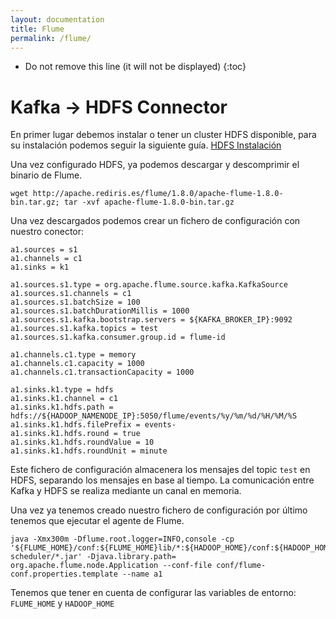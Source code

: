 ```yaml
---
layout: documentation
title: Flume
permalink: /flume/
---
```


* Do not remove this line (it will not be displayed)
{:toc}

# Kafka -> HDFS Connector

En primer lugar debemos instalar o tener un cluster HDFS disponible, para su instalación podemos seguir la siguiente guía. [HDFS Instalación](https://github.com/andresgomezfrr/big-data-md/blob/master/hadoop/instalacion-cluster.md#hadoop-hdfs-cluster)

Una vez configurado HDFS, ya podemos descargar y descomprimir el binario de Flume.

```
wget http://apache.rediris.es/flume/1.8.0/apache-flume-1.8.0-bin.tar.gz; tar -xvf apache-flume-1.8.0-bin.tar.gz
```

Una vez descargados podemos crear un fichero de configuración con nuestro conector:

```
a1.sources = s1
a1.channels = c1
a1.sinks = k1

a1.sources.s1.type = org.apache.flume.source.kafka.KafkaSource
a1.sources.s1.channels = c1
a1.sources.s1.batchSize = 100
a1.sources.s1.batchDurationMillis = 1000
a1.sources.s1.kafka.bootstrap.servers = ${KAFKA_BROKER_IP}:9092
a1.sources.s1.kafka.topics = test
a1.sources.s1.kafka.consumer.group.id = flume-id

a1.channels.c1.type = memory
a1.channels.c1.capacity = 1000
a1.channels.c1.transactionCapacity = 1000

a1.sinks.k1.type = hdfs
a1.sinks.k1.channel = c1
a1.sinks.k1.hdfs.path = hdfs://${HADOOP_NAMENODE_IP}:5050/flume/events/%y/%m/%d/%H/%M/%S
a1.sinks.k1.hdfs.filePrefix = events-
a1.sinks.k1.hdfs.round = true
a1.sinks.k1.hdfs.roundValue = 10
a1.sinks.k1.hdfs.roundUnit = minute
```

Este fichero de configuración almacenera los mensajes del topic `test` en HDFS, separando los mensajes en base al tiempo. La comunicación entre Kafka y HDFS se realiza mediante un canal en memoria.

Una vez ya tenemos creado nuestro fichero de configuración por último tenemos que ejecutar el agente de Flume.

```
java -Xmx300m -Dflume.root.logger=INFO,console -cp '${FLUME_HOME}/conf:${FLUME_HOME}lib/*:${HADOOP_HOME}/conf:${HADOOP_HOME}/share/hadoop/common/lib/*:${HADOOP_HOME}/share/hadoop/common/*:${HADOOP_HOME}/share/hadoop/hdfs:${HADOOP_HOME}/share/hadoop/hdfs/lib/*:${HADOOP_HOME}/share/hadoop/hdfs/*:${HADOOP_HOME}/share/hadoop/yarn/lib/*:${HADOOP_HOME}/share/hadoop/yarn/*:${HADOOP_HOME}/share/hadoop/mapreduce/lib/*:${HADOOP_HOME}/share/hadoop/mapreduce/*:/contrib/capacity-scheduler/*.jar' -Djava.library.path= org.apache.flume.node.Application --conf-file conf/flume-conf.properties.template --name a1
```

Tenemos que tener en cuenta de configurar las variables de entorno: `FLUME_HOME` y `HADOOP_HOME`

